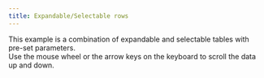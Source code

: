```yaml
---
title: Expandable/Selectable rows
---
```


This example is a combination of expandable and selectable tables with pre-set parameters.
<br/>
Use the mouse wheel or the arrow keys on the keyboard to scroll the data up and down.
